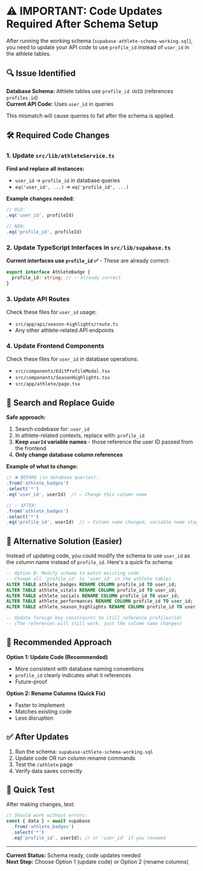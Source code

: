 # ⚠️ IMPORTANT: Code Updates Required After Schema Setup

After running the working schema (`supabase-athlete-schema-working.sql`), you need to update your API code to use `profile_id` instead of `user_id` in the athlete tables.

## 🔍 Issue Identified

**Database Schema:** Athlete tables use `profile_id UUID` (references `profiles.id`)  
**Current API Code:** Uses `user_id` in queries

This mismatch will cause queries to fail after the schema is applied.

## 🛠️ Required Code Changes

### 1. Update `src/lib/athleteService.ts`

**Find and replace all instances:**
- `user_id` → `profile_id` in database queries
- `eq('user_id', ...)` → `eq('profile_id', ...)`

**Example changes needed:**
```typescript
// OLD:
.eq('user_id', profileId)

// NEW: 
.eq('profile_id', profileId)
```

### 2. Update TypeScript Interfaces in `src/lib/supabase.ts`

**Current interfaces use `profile_id` ✅** - These are already correct:
```typescript
export interface AthleteBadge {
  profile_id: string; // ✅ Already correct
}
```

### 3. Update API Routes

Check these files for `user_id` usage:
- `src/app/api/season-highlights/route.ts`
- Any other athlete-related API endpoints

### 4. Update Frontend Components

Check these files for `user_id` in database operations:
- `src/components/EditProfileModal.tsx` 
- `src/components/SeasonHighlights.tsx`
- `src/app/athlete/page.tsx`

## 📝 Search and Replace Guide

**Safe approach:**
1. Search codebase for: `user_id`
2. In athlete-related contexts, replace with: `profile_id`
3. **Keep `userId` variable names** - those reference the user ID passed from the frontend
4. **Only change database column references**

**Example of what to change:**
```typescript
// ❌ BEFORE (in database queries):
.from('athlete_badges')
.select('*')
.eq('user_id', userId)  // ← Change this column name

// ✅ AFTER:
.from('athlete_badges')
.select('*') 
.eq('profile_id', userId)  // ← Column name changed, variable name stays
```

## 🔄 Alternative Solution (Easier)

Instead of updating code, you could modify the schema to use `user_id` as the column name instead of `profile_id`. Here's a quick fix schema:

```sql
-- Option B: Modify schema to match existing code
-- Change all 'profile_id' to 'user_id' in the athlete tables
ALTER TABLE athlete_badges RENAME COLUMN profile_id TO user_id;
ALTER TABLE athlete_vitals RENAME COLUMN profile_id TO user_id;
ALTER TABLE athlete_socials RENAME COLUMN profile_id TO user_id;
ALTER TABLE athlete_performances RENAME COLUMN profile_id TO user_id;
ALTER TABLE athlete_season_highlights RENAME COLUMN profile_id TO user_id;

-- Update foreign key constraints to still reference profiles(id)
-- (The references will still work, just the column name changes)
```

## 🚀 Recommended Approach

**Option 1: Update Code (Recommended)**
- More consistent with database naming conventions
- `profile_id` clearly indicates what it references
- Future-proof

**Option 2: Rename Columns (Quick Fix)**  
- Faster to implement
- Matches existing code
- Less disruption

## ✅ After Updates

1. Run the schema: `supabase-athlete-schema-working.sql`
2. Update code OR run column rename commands
3. Test the `/athlete` page
4. Verify data saves correctly

## 🧪 Quick Test

After making changes, test:
```javascript
// Should work without errors:
const { data } = await supabase
  .from('athlete_badges')
  .select('*')
  .eq('profile_id', userId); // or 'user_id' if you renamed
```

---

**Current Status:** Schema ready, code updates needed  
**Next Step:** Choose Option 1 (update code) or Option 2 (rename columns)